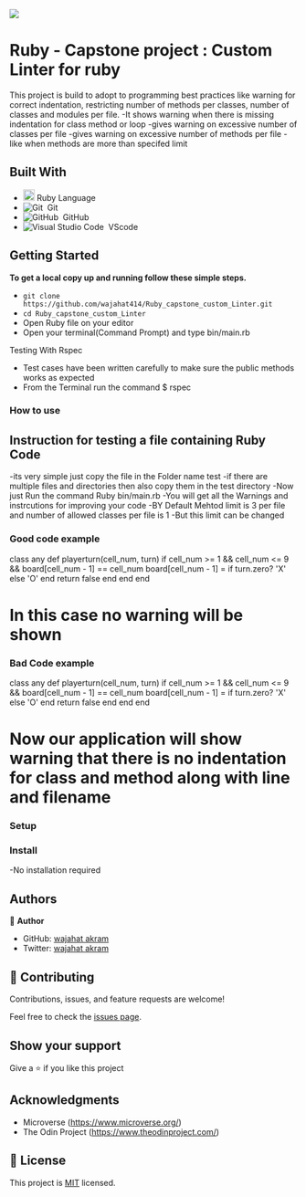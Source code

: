 ![](https://img.shields.io/badge/Microverse-blueviolet)

# Ruby - Capstone project : Custom Linter for ruby

This project is build to adopt to programming best practices like warning for correct indentation, restricting number of methods per classes, number of classes and modules per file.
-It shows warning when there is missing  indentation for class method or loop
-gives warning on excessive number of classes per file
-gives warning on excessive number of methods per file 
-like when methods are more than specifed limit

## Built With


- <code><img height="20" src="https://www.ruby-lang.org/images/header-ruby-logo.png"></code> Ruby Language <br>
- ![Git](https://img.shields.io/badge/-Git-05122A?style=flat&logo=git)&nbsp; Git<br>
- ![GitHub](https://img.shields.io/badge/-GitHub-05122A?style=flat&logo=github)&nbsp; GitHub<br>
- ![Visual Studio Code](https://img.shields.io/badge/-Visual%20Studio%20Code-05122A?style=flat&logo=visual-studio-code&logoColor=007ACC)&nbsp; VScode


## Getting Started

**To get a local copy up and running follow these simple steps.**

- `git clone https://github.com/wajahat414/Ruby_capstone_custom_Linter.git`
- `cd Ruby_capstone_custom_Linter`
- Open Ruby file on your editor
- Open your terminal(Command Prompt) and type bin/main.rb

Testing With Rspec
- Test cases have been written carefully to make sure the public methods works as expected
- From the Terminal run the command
$ rspec
### How to use
## Instruction for testing a file containing Ruby Code
-its very simple  just copy the file in the Folder name test
-if there are multiple files and directories then also copy them in the test directory
-Now just Run the command Ruby bin/main.rb
-You will get all the Warnings and instrcutions for improving your code
-BY Default Mehtod limit is 3 per file and number of allowed classes per file is 1 
-But  this limit can be changed 

### Good code example
class any
  def playerturn(cell_num, turn)
      if cell_num >= 1 && cell_num <= 9 && board[cell_num - 1] == cell_num
        board[cell_num - 1] = if turn.zero?
                                'X'
                              else
                                'O'
                              end
        return false
      end
  end
end
# In this case no warning will be shown

### Bad Code example

class any
  def playerturn(cell_num, turn)
      if cell_num >= 1 && cell_num <= 9 && board[cell_num - 1] == cell_num
        board[cell_num - 1] = if turn.zero?
                                'X'
                              else
                                'O'
                              end
        return false
      end
            end
      end
# Now our application will show warning that there is no indentation for class and method along with line and filename


### Setup


### Install

-No installation required

## Authors

👤 **Author**


- GitHub: [wajahat akram](https://github.com/wajahat414)
- Twitter: [wajahat akram](https://twitter.com/wajahat414)


## 🤝 Contributing

Contributions, issues, and feature requests are welcome!

Feel free to check the [issues page](https://github.com/wajahat414/HTML-CSS-Capstone-Project/issues).

## Show your support

Give a ⭐️ if you like this project

## Acknowledgments

- Microverse (https://www.microverse.org/)
- The Odin Project (https://www.theodinproject.com/)

## 📝 License

This project is [MIT](/LICENSE) licensed.